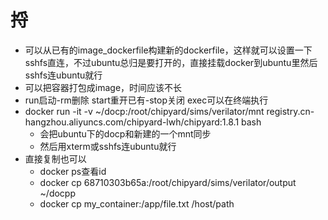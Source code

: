 # 捋

* 可以从已有的image_dockerfile构建新的dockerfile，这样就可以设置一下sshfs直连，不过ubuntu总归是要打开的，直接挂载docker到ubuntu里然后sshfs连ubuntu就行
* 可以把容器打包成image，时间应该不长
* run启动-rm删除 start重开已有-stop关闭 exec可以在终端执行
* docker run -it -v ~/docp:/root/chipyard/sims/verilator/mnt registry.cn-hangzhou.aliyuncs.com/chipyard-lwh/chipyard:1.8.1 bash
  * 会把ubuntu下的docp和新建的一个mnt同步
  * 然后用xterm或sshfs连ubuntu就行
* 直接复制也可以
  * docker ps查看id
  * docker cp 68710303b65a:/root/chipyard/sims/verilator/output ~/docpp
  * docker cp my_container:/app/file.txt /host/path
